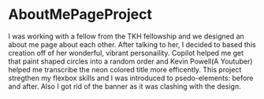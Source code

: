 # AboutMePageProject
I was working with a fellow from the TKH fellowship and we designed an about me page about each other. After talking to her, I decided to based this creation off of her wonderful, vibrant personaility. Copilot helped me get that paint shaped circles into a random order and Kevin Powell(A Youtuber) helped me transcribe the neon colored title more efficently. This project stregthen my flexbox skills and I was introduced to psedo-elements: before and after. Also I got rid of the banner as it was clashing with the design.
